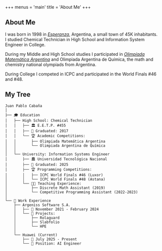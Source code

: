 +++
menus = 'main'
title = 'About Me' 
+++

## About Me 
I was born in 1998 in [_Esperanza_](https://es.wikipedia.org/wiki/Esperanza_(Santa_Fe)), Argentina, a small town of 45K inhabitants. I studied Chemical Technician in High School and Information System Engineer in College.

During my Middle and High School studies I participated in [_Olimpíada Matemática Argentina_](https://www.oma.org.ar/) and Olimpiada Argentina de Química, the math and chemistry national olympiads from Argentina.

During College I competed in ICPC and participated in the World Finals #46 and #48.

## My Tree
```
Juan Pablo Cabaña
│
├── 🎓 Education
│   ├── High School: Chemical Technician
│   │   ├── 🏛️ E.E.T.P. #455
│   │   ├── 📅 Graduated: 2017
│   │   └── 🏆 Academic Competitions:
│   │       ├── Olimpiada Matemática Argentina
│   │       └── Olimpiada Argentina de Química
│   │
│   └── University: Information Systems Engineer
│       ├── 🏛️ Universidad Tecnológica Nacional 
│       ├── 📅 Graduated: 2025
│       ├── 🏆 Programming Competitions:
│       │   ├── ICPC World Finals #46 (Luxor)
│       │   └── ICPC World Finals #48 (Astana)
│       └── 👨‍🏫 Teaching Experience:
│           ├── Discrete Math Assistant (2019)
│           └── Competitive Programming Assistant (2022-2023)
│
└── 💼 Work Experience
    ├── Argeniss Software S.A.
    │   ├── 📅 November 2021 - February 2024
    │   └── 🎯 Projects:
    │       ├── Rolaguard
    │       ├── Slabfolio
    │       └── HPE
    │
    └── Huawei (Current)
        ├── 📅 July 2025 - Present
        └── 🎯 Position: AI Engineer
```
